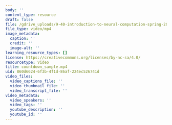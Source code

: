 ```yaml
---
body: ''
content_type: resource
draft: false
file: /gdrive_uploads/9-40-introduction-to-neural-computation-spring-2018/11-OO432mb_TTQol1kTjKmYzOEac3vziv/countdown_sample.mp4
file_type: video/mp4
image_metadata:
  caption: ''
  credit: ''
  image-alt: ''
learning_resource_types: []
license: https://creativecommons.org/licenses/by-nc-sa/4.0/
resourcetype: Video
title: countdown_sample.mp4
uid: 860d6624-6f3b-4f1d-86af-224ec526741d
video_files:
  video_captions_file: ''
  video_thumbnail_file: ''
  video_transcript_file: ''
video_metadata:
  video_speakers: ''
  video_tags: ''
  youtube_description: ''
  youtube_id: ''
---
```

